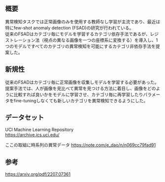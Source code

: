 ## 概要
異常検知タスクでは正常画像のみを使用する教師なし学習が主流であり、最近は特にfew-shot anomaly detection (FSAD)の研究が行われている。  
従来のFSADはカテゴリ毎にモデルを学習するカテゴリ依存手法であるが、レジストレーション法（視点の異なる画像を一つの座標系に変換する）を導入し、1つのモデルですべてのカテゴリの異常検知を可能にするカテゴリ非依存手法を提案した。  

## 新規性
従来のFSADはカテゴリ毎に正常画像を収集しモデルを学習する必要があった。提案手法では、人が画像を見比べて異常を見つける方法に着目し、画像をどのように比較すれば良いかをモデルに学習させ、カテゴリ毎に再学習したりパラメータをfine-tuningしなくても新しいカテゴリを異常検知できるようにした。  




## データセット
UCI Machine Learning Repository  
https://archive.ics.uci.edu/


ここの取組に時系列の異常データ
https://note.com/e_dao/n/n069cc79fad91

## 参考

https://arxiv.org/pdf/2207.07361
